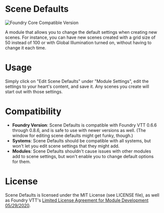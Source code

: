# Scene Defaults
![Foundry Core Compatible Version](https://img.shields.io/badge/Foundry_Version-11.306-orange)

A module that allows you to change the default settings when creating new scenes. For instance, you can have new scenes created with a grid size of 50 instead of 100 or with Global Illumination turned on, without having to change it each time.

# Usage
Simply click on "Edit Scene Defaults" under "Module Settings", edit the settings to your heart's content, and save it. Any scenes you create will start out with those settings.

# Compatibility
* **Foundry Version**: Scene Defaults is compatible with Foundry VTT 0.6.6 through 0.8.6, and is safe to use with newer versions as well. (The window for editing scene defaults might get funky, though.)
* **Systems**: Scene Defaults should be compatible with all systems, but won't let you edit scene settings that they might add.
* **Modules**: Scene Defaults shouldn't cause issues with other modules add to scene settings, but won't enable you to change default options for them.

# License
Scene Defaults is licensed under the MIT License (see LICENSE file), as well as Foundry VTT's [Limited License Agreement for Module Development 05/29/2020](https://foundryvtt.com/article/license/).
